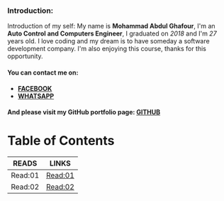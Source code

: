 
### Introduction:
Introduction of my self:
My name is **Mohammad Abdul Ghafour**, I'm an **Auto Control and Computers Engineer**, I graduated on *2018* and I'm *27* years old.
I love coding and my dream is to have someday a software development company.
I'm also enjoying this course, thanks for this opportunity.
#### You can contact me on:
* **[FACEBOOK](https://ar-ar.facebook.com/)**
* **[WHATSAPP](https://www.whatsapp.com/)**

#### And please visit my GitHub portfolio page: [GITHUB](https://github.com/Mohammad-Abdul-Ghafour)

# Table of Contents

READS | LINKS
--------- | ---------
Read:01 | [Read:01](./Read:01)
Read:02 | [Read:02](./Read:02)

